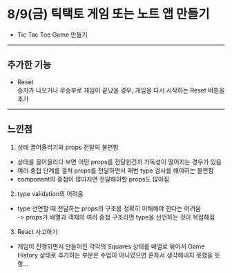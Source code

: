 # 8/9(금) 틱택토 게임 또는 노트 앱 만들기

- Tic Tac Toe Game 만들기

---

## 추가한 기능

- Reset <br />
  승자가 나오거나 무승부로 게임이 끝났을 경우, 게임을 다시 시작하는 Reset 버튼을 추가

---

## 느낀점

1. 상태 끌어올리기와 props 전달의 불편함

- 상태를 끌어올리다 보면 어떤 props를 전달한건지 가독성이 떨어지는 경우가 있음
- 여러 중첩 단계를 걸쳐 props를 전달하면서 매번 type 검사를 해야하는 불편함
- component의 중첩이 많아지면 전달해야할 props도 많아짐

2. type validation의 어려움

- type 선언할 때 전달하는 props의 구조를 정확히 이해해야 한다는 어려움 <br />
  -> props가 배열과 객체의 여러 중첩 구조라면 type을 선언하는 것이 복잡해짐

3. React 사고하기

- 게임이 진행되면서 만들어진 각각의 Squares 상태를 배열로 묶어서 Game History 상태로 추가하는 부분은 수업이 아니였으면 혼자서 생각해내지 못했을 듯 함...

